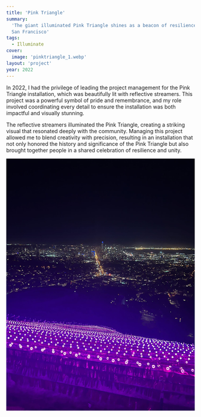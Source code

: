 ```yaml
---
title: 'Pink Triangle'
summary:
  'The giant illuminated Pink Triangle shines as a beacon of resilience, hope and remembrance over
  San Francisco'
tags:
  - Illuminate
cover:
  image: 'pinktriangle_1.webp'
layout: 'project'
year: 2022
---
```


In 2022, I had the privilege of leading the project management for the Pink Triangle installation,
which was beautifully lit with reflective streamers. This project was a powerful symbol of pride and
remembrance, and my role involved coordinating every detail to ensure the installation was both
impactful and visually stunning.

The reflective streamers illuminated the Pink Triangle, creating a striking visual that resonated
deeply with the community. Managing this project allowed me to blend creativity with precision,
resulting in an installation that not only honored the history and significance of the Pink Triangle
but also brought together people in a shared celebration of resilience and unity.

![Pink Triangle at night](pinktriangle_2.jpeg)
